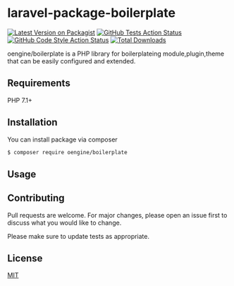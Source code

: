 # laravel-package-boilerplate

[![Latest Version on Packagist](https://img.shields.io/packagist/v/oengine/boilerplate.svg?style=flat-square)](https://packagist.org/packages/oengine/boilerplate)
[![GitHub Tests Action Status](https://img.shields.io/github/workflow/status/oengine/boilerplate/run-tests?label=tests)](https://github.com/oengine/boilerplate/actions?query=workflow%3Arun-tests+branch%3Amain)
[![GitHub Code Style Action Status](https://img.shields.io/github/workflow/status/oengine/laravel-package-boilerplate/Fix%20PHP%20code%20style%20issues?label=code%20style)](https://github.com/oengine/laravel-package-boilerplate/actions?query=workflow%3A"Fix+PHP+code+style+issues"+branch%3Amain)
[![Total Downloads](https://img.shields.io/packagist/dt/oengine/boilerplate.svg?style=flat-square)](https://packagist.org/packages/oengine/boilerplate)

oengine/boilerplate is a PHP library for boilerplateing module,plugin,theme that can be easily configured and extended.

## Requirements

PHP 7.1+

## Installation

You can install package via composer

```bash
$ composer require oengine/boilerplate
```

## Usage

## Contributing

Pull requests are welcome. For major changes, please open an issue first to discuss what you would like to change.

Please make sure to update tests as appropriate.

## License

[MIT](./LICENSE.md)
